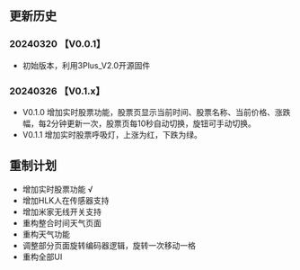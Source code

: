 
## 更新历史

### 20240320 【V0.0.1】

- 初始版本，利用3Plus_V2.0开源固件

### 20240326 【V0.1.x】

- V0.1.0 增加实时股票功能，股票页显示当前时间、股票名称、当前价格、涨跌幅，每2分钟更新一次，股票页每10秒自动切换，旋钮可手动切换。
- V0.1.1 增加实时股票呼吸灯，上涨为红，下跌为绿。

## 重制计划

- 增加实时股票功能 √
- 增加HLK人在传感器支持
- 增加米家无线开关支持
- 重构整合时间天气页面
- 重构天气功能
- 调整部分页面旋转编码器逻辑，旋转一次移动一格
- 重构全部UI

